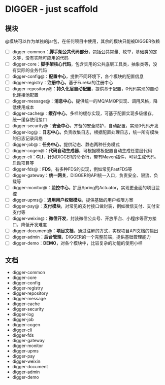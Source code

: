 # DIGGER - just scaffold

## 模块
@模块可以作为单独的jar包，在任何项目中使用，其余的模块只能被DIGGER依赖
- [ ] digger-common：**脚手架公共代码部分**，包括公共常量、枚举，基础类的定义等，没有实际可应用的代码
- [ ] digger-core：**脚手架核心代码**，包含实用的公共底层工具类，抽象类等，没有实际的业务代码
- [ ] digger-config@：**配置中心**，提供不同环境下，各个模块的配置信息
- [ ] digger-registry：**注册中心**，基于Eureka的注册中心
- [ ] digger-repository@：**持久化层自动配置**，提供基于配置，0代码实现的自动化连接池配置
- [ ] digger-message@：**消息中心**，提供统一的MQ/AMQP实现、调用风格，降低使用成本
- [ ] digger-cache@：**缓存中心**，多样的缓存实现，可基于配置实现多级缓存，统一缓存使用接口
- [ ] digger-security@：**安全中心**，齐备的安全防护，自动配置，实现0代码开发
- [ ] digger-log@：**日志中心**，负责收集日志，根据配置处理日志，统一所有模块的日志记录风格
- [ ] digger-job@：**任务中心**，提供动态、静态两种任务模式
- [ ] digger-cogen@：**代码自动生成器**，可根据模板配置自动生成任意层代码
- [ ] digger-cli：**CLI**，针对DIGGER的命令行，带有Maven插件，可以生成代码，启动项目等
- [ ] digger-fds@：**FDS**，有多种FDS的实现，例如常见FastFDS等
- [ ] digger-gateway：**统一网关**，DIGGER的API统一入口，负责安全、限流、负载等
- [ ] digger-monitor@：**监控中心**，扩展Spring的Actuator，实现更全面的项目监控
- [ ] digger-upms@：**通用用户权限模块**，提供基础的用户权限方案
- [ ] digger-pay@：**支付模块**，对常见的支付接口做封装，例如微信支付、支付宝支付等
- [ ] digger-weixin@：**微信开发**，封装微信公众号、开放平台、小程序等官方接口，降低开发难度
- [ ] digger-document@：**项目文档**，通过注解的方式，实现项目API文档的输出
- [ ] digger-admin：**后台管理**，DIGGER的一个完整前端，提供基础管理能力
- [ ] digger-demo：**DEMO**，对各个模块中，比较复杂的功能的使用小样

## 文档
- digger-common
- digger-core
- digger-config
- digger-registry
- digger-repository
- digger-message
- digger-cache
- digger-security
- digger-log
- digger-job
- digger-cogen
- digger-cli
- digger-fds
- digger-gateway
- digger-monitor
- digger-upms
- digger-pay
- digger-weixin
- digger-document
- digger-admin
- digger-demo